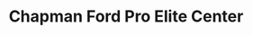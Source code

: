 ---
title: "Chapman Ford Pro Elite Center"
url: /scottsdale/chapman-ford-pro-elite-center/
shop: car
---